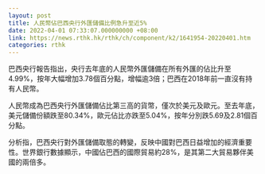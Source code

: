 ```yaml
---
layout: post
title: 人民幣佔巴西央行外匯儲備比例急升至近5%
date: 2022-04-01 07:33:07.000000000 +08:00
link: https://news.rthk.hk/rthk/ch/component/k2/1641954-20220401.htm
categories: rthk
---
```


巴西央行報告指出，央行去年底的人民幣外匯儲備在所有外匯的佔比升至4.99%，按年大幅增加3.78個百分點，增幅逾3倍；巴西在2018年前一直沒有持有人民幣。

人民幣成為巴西央行外匯儲備佔比第三高的貨幣，僅次於美元及歐元。至去年底，美元儲備份額跌至80.34%，歐元佔比亦跌至5.04%，按年分別跌5.69及2.81個百分點。

分析指，巴西央行對外匯儲備取態的轉變，反映中國對巴西日益增加的經濟重要性。世界銀行數據顯示，中國佔巴西的國際貿易約28%，是其第二大貿易夥伴美國的兩倍多。
